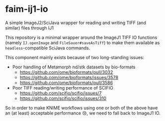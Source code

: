 # faim-ij1-io

A simple ImageJ2/SciJava wrapper for reading and writing TIFF (and similar) files through IJ1

This repository is a minimal wrapper around the ImageJ1 TIFF IO functions (namely `IJ.openImage` and `FileSaver#saveAsTiff`)
to make them available as `headless`-compatible SciJava commands.

This component mainly exists because of two long-standing issues:

* Poor handling of Metamorph nd/stk datasets by bio-formats
  * https://github.com/ome/bioformats/pull/3032
  * https://github.com/ome/bioformats/issues/3578
  * https://github.com/ome/bioformats/pull/3586
* Poor TIFF reading/writing performance of SCIFIO
  * https://github.com/scifio/scifio/issues/7
  * https://github.com/scifio/scifio/issues/310

So in order to make KNIME workflows using one or both of the above have an (at least) acceptable performance :cry:, we need to fall back to ImageJ1 IO.
